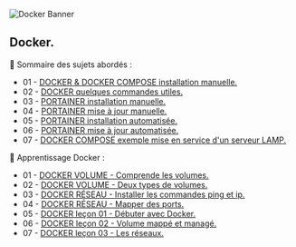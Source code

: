 ![Docker Banner](https://thingsolver.com/wp-content/uploads/docker-cover.png)

## Docker.

👋 Sommaire des sujets abordés :

- 01 - [DOCKER & DOCKER COMPOSE installation manuelle.](DOCKER-et-DOCKER-COMPOSE-Installation-manuelle.md)
- 02 - [DOCKER quelques commandes utiles.](DOCKER-Quelques-commandes-utiles.md)
- 03 - [PORTAINER installation manuelle.](PORTAINER-Installation-manuelle.md)
- 04 - [PORTAINER mise à jour manuelle.](PORTAINER-Mise-à-jour-manuelle.md)
- 05 - [PORTAINER installation automatisée.](PORTAINER-Installation-automatisée.md)
- 06 - [PORTAINER mise à jour automatisée.](PORTAINER-Mise-à-jour-automatisée.md)
- 07 - [DOCKER COMPOSE exemple mise en service d'un serveur LAMP.](DOCKER-COMPOSE-exemple-server-LAMP.md)

👋 Apprentissage Docker :

- 01 - [DOCKER VOLUME - Comprende les volumes.](DOCKER-VOLUME-Comprende-les-volumes.md)
- 02 - [DOCKER VOLUME - Deux types de volumes.](DOCKER-VOLUME-Deux-types-de-volumes.md)
- 03 - [DOCKER RÉSEAU - Installer les commandes ping et ip.](DOCKER-RÉSEAU-Installer-les-commandes-ping-et-ip.md)
- 04 - [DOCKER RÉSEAU - Mapper des ports.](DOCKER-RÉSEAU-Mapper-des-ports.md)
- 05 - [DOCKER leçon 01 - Débuter avec Docker.](DOCKER-leçon-01.md)
- 06 - [DOCKER leçon 02 - Volume mappé et managé.](DOCKER-leçon-02.md)
- 07 - [DOCKER leçon 03 - Les réseaux.](DOCKER-leçon-03.md)
